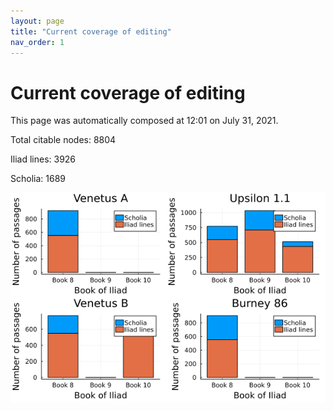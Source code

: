 ```yaml
---
layout: page
title: "Current coverage of editing"
nav_order: 1
---
```



# Current coverage of editing

This page was automatically composed at 12:01 on July 31, 2021.

Total citable nodes: 8804

Iliad lines: 3926

Scholia: 1689

![Summary of coverage](./coverage.png)